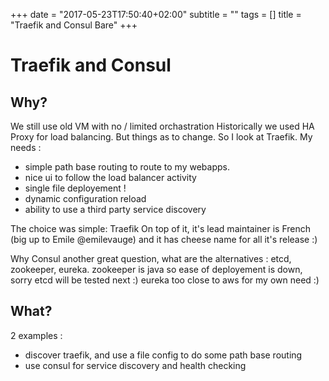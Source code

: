 +++
date = "2017-05-23T17:50:40+02:00"
subtitle = ""
tags = []
title = "Traefik and Consul Bare"
+++

# Traefik and Consul

## Why?

We still use old VM with no / limited orchastration
Historically we used HA Proxy for load balancing. But things as to change. So I look at Traefik.
My needs : 

- simple path base routing to route to my webapps.
- nice ui to follow the load balancer activity
- single file deployement !
- dynamic configuration reload
- ability to use a third party service discovery

The choice was simple: Traefik 
On top of it, it's lead maintainer is French (big up to Emile @emilevauge) and it has cheese name for all it's release :)

Why Consul
another great question, what are the alternatives : etcd, zookeeper, eureka.
zookeeper is java so ease of deployement is down, sorry
etcd will be tested next :)
eureka too close to aws for my own need :)


## What?

2 examples :

- discover traefik, and use a file config to do some path base routing
- use consul for service discovery and health checking

